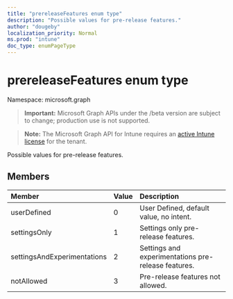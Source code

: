 ```yaml
---
title: "prereleaseFeatures enum type"
description: "Possible values for pre-release features."
author: "dougeby"
localization_priority: Normal
ms.prod: "intune"
doc_type: enumPageType
---
```


# prereleaseFeatures enum type

Namespace: microsoft.graph

> **Important:** Microsoft Graph APIs under the /beta version are subject to change; production use is not supported.

> **Note:** The Microsoft Graph API for Intune requires an [active Intune license](https://go.microsoft.com/fwlink/?linkid=839381) for the tenant.

Possible values for pre-release features.

## Members
|Member|Value|Description|
|:---|:---|:---|
|userDefined|0|User Defined, default value, no intent.|
|settingsOnly|1|Settings only pre-release features.|
|settingsAndExperimentations|2|Settings and experimentations pre-release features.|
|notAllowed|3|Pre-release features not allowed.|




